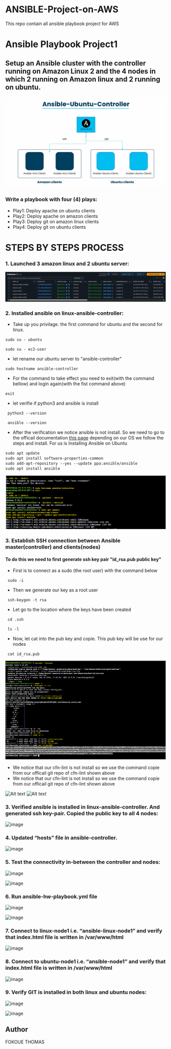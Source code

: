 # ANSIBLE-Project-on-AWS
This repo contain all ansible playbook project for AWS

# Ansible Playbook Project1
## Setup an Ansible cluster with the controller running on Amazon Linux 2 and the 4 nodes in which 2 running on Amazon linux and 2 running on ubuntu.

![Alt text](images/achitecture-Ansible-ubuntu-controller.png)

### Write a playbook with four (4) plays:
* Play1: Deploy apache on ubuntu clients
* Play2: Deploy apache on amazon clients
* Play3: Deploy git on amazon linux clients
* Play4: Deploy git on ubuntu clients

# STEPS BY STEPS PROCESS 

### 1. Launched 3 amazon linux and 2 ubuntu server:
![Alt text](images/ec2-intance.png)


### 2. Installed ansible on linux-ansible-controller:
- Take up you privilage. the first command for ubuntu and the second for linux. 
```
sudo su - ubuntu
```
```
sudo su - ec2-user
```
- let rename our ubuntu server to "ansible-controller"
```
sudo hostname ansible-controller
```
- For the command to take effect you need to exit(with the command bellow) and login again(with the fist command above)
```
exit
```
- let verifie if python3 and ansible is install 
```
 python3 --version
```
```
 ansible --version
```
- After the verification we notice ansible is not install. So we need to go to the officail documentation [this page](https://docs.ansible.com/ansible/latest/installation_guide/installation_distros.html) depending on our OS we follow the steps and install. For us is Installing Ansible on Ubuntu 
```
sudo apt update
sudo apt install software-properties-common
sudo add-apt-repository --yes --update ppa:ansible/ansible
sudo apt install ansible
```
![Alt text](images/ansible-install.png)

### 3. Establish SSH connection between Ansible master(controller) and clients(nodes)
#### To do this we need to first generate ssh key pair "id_rsa.pub public key"

- First is to connect as a sudo (the root user) with the command below 
```
 sudo -i
```
- Then we generate our key as a root user
```
 ssh-keygen -t rsa
```
- Let go to the location where the keys have been created
```
 cd .ssh
```
```
 ls -l
```

- Now, let cat into the pub key and copie. This pub key will be use for our nodes
```
 cat id_rsa.pub
```
![Alt text](images/key-generate.png)


- We notice that our cfn-lint is not install so we use the command copie from our officail git repo of cfn-lint shown above
- We notice that our cfn-lint is not install so we use the command copie from our officail git repo of cfn-lint shown above


![Alt text](images/buildstage1.png)
![Alt text](images/buildstage2.png)




### 3. Verified ansible is installed in linux-ansible-controller. And generated ssh key-pair. Copied the public key to all 4 nodes:

<img width="512" alt="image" src="https://github.com/Fokoue22/ANSIBLE-Project-on-AWS/assets/117523566/088d1bbd-a60b-441e-9b36-99c90b0a2390">


### 4. Updated “hosts” file in ansible-controller.

![image](https://github.com/Fokoue22/ANSIBLE-Project-on-AWS/assets/117523566/ae396a32-ee5a-4d9a-af68-18d0a6fb98ff)


### 5. Test the connectivity in-between the controller and nodes:

<img width="590" alt="image" src="https://github.com/Fokoue22/ANSIBLE-Project-on-AWS/assets/117523566/dffc2ab1-b43b-4a9e-bb38-ba771cc1cbd0">

![image](https://github.com/Fokoue22/ANSIBLE-Project-on-AWS/assets/117523566/a0f79a1a-2dd3-410c-bdde-452a0f8c9c46)


### 6. Run ansible-hw-playbook.yml file

![image](https://github.com/Fokoue22/ANSIBLE-Project-on-AWS/assets/117523566/e7502d8e-7abf-4fb0-b97c-775c844cd65d)

![image](https://github.com/Fokoue22/ANSIBLE-Project-on-AWS/assets/117523566/2557550e-851e-4ef5-accf-98254a3a55b4)


### 7. Connect to linux-node1 i.e. “ansible-linux-node1” and verify that index.html file is written in /var/www/html

![image](https://github.com/Fokoue22/ANSIBLE-Project-on-AWS/assets/117523566/a0ab4ddc-f45f-4797-b57e-50ded432d027)


### 8. Connect to ubuntu-node1 i.e. “ansible-node1” and verify that index.html file is written in /var/www/html

![image](https://github.com/Fokoue22/ANSIBLE-Project-on-AWS/assets/117523566/a73aef8d-0195-45e5-b497-4cde2b51104b)


### 9. Verify GIT is installed in both linux and ubuntu nodes:
![image](https://github.com/Fokoue22/ANSIBLE-Project-on-AWS/assets/117523566/8c53e5b4-d676-4d7e-bee9-9435f725447c)

![image](https://github.com/Fokoue22/ANSIBLE-Project-on-AWS/assets/117523566/390358c6-d5c5-4ec5-9521-8346ec8e6aa7)





## Author
FOKOUE THOMAS






